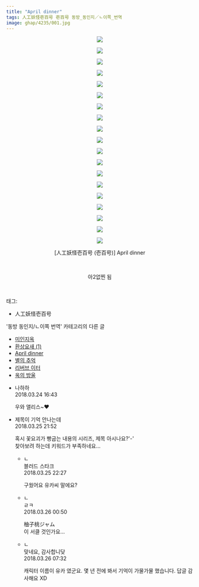 ```yaml
---
title: "April dinner"
tags: 人工妖怪壱百号 壱百号 동방_동인지／ㄴ이쪽_번역
image: ghap/4235/001.jpg
---
```

<div class="article">
<p style="text-align: center; clear: none; float: none;"><img src="{{ site.nasurl }}/ghap/4235/001.jpg"/></p>
<p style="text-align: center; clear: none; float: none;"><img src="{{ site.nasurl }}/ghap/4235/002.jpg"/></p>
<p style="text-align: center; clear: none; float: none;"><img src="{{ site.nasurl }}/ghap/4235/003.jpg"/></p>
<p style="text-align: center; clear: none; float: none;"><img src="{{ site.nasurl }}/ghap/4235/004.jpg"/></p>
<p style="text-align: center; clear: none; float: none;"><img src="{{ site.nasurl }}/ghap/4235/005.jpg"/></p>
<p style="text-align: center; clear: none; float: none;"><img src="{{ site.nasurl }}/ghap/4235/006.jpg"/></p>
<p style="text-align: center; clear: none; float: none;"><img src="{{ site.nasurl }}/ghap/4235/007.jpg"/></p>
<p style="text-align: center; clear: none; float: none;"><img src="{{ site.nasurl }}/ghap/4235/008.jpg"/></p>
<p style="text-align: center; clear: none; float: none;"><img src="{{ site.nasurl }}/ghap/4235/009.jpg"/></p>
<p style="text-align: center; clear: none; float: none;"><img src="{{ site.nasurl }}/ghap/4235/010.jpg"/></p>
<p style="text-align: center; clear: none; float: none;"><img src="{{ site.nasurl }}/ghap/4235/011.jpg"/></p>
<p style="text-align: center; clear: none; float: none;"><img src="{{ site.nasurl }}/ghap/4235/012.jpg"/></p>
<p style="text-align: center; clear: none; float: none;"><img src="{{ site.nasurl }}/ghap/4235/013.jpg"/></p>
<p style="text-align: center; clear: none; float: none;"><img src="{{ site.nasurl }}/ghap/4235/014.jpg"/></p>
<p style="text-align: center; clear: none; float: none;"><img src="{{ site.nasurl }}/ghap/4235/015.jpg"/></p>
<p style="text-align: center; clear: none; float: none;"><img src="{{ site.nasurl }}/ghap/4235/016.jpg"/></p>
<p style="text-align: center; clear: none; float: none;"><img src="{{ site.nasurl }}/ghap/4235/017.jpg"/></p>
<p style="text-align: center; clear: none; float: none;"><img src="{{ site.nasurl }}/ghap/4235/018.jpg"/></p>
<p style="text-align: center; clear: none; float: none;"><img src="{{ site.nasurl }}/ghap/4235/019.jpg"/></p>
<p style="text-align: center; clear: none; float: none;">[人工妖怪壱百号 (壱百号)] April dinner</p>
<p style="text-align: center; clear: none; float: none;"><br/></p>
<p style="text-align: center; clear: none; float: none;">아2없찐 됨</p>
<p><br/></p>
</div><div class="tagTrail">
<p>태그: </p>
<ul>
<li>人工妖怪壱百号</li>
</ul>
</div><div class="another">
<p>'동방 동인지/ㄴ이쪽 번역' 카테고리의 다른 글</p>
<ul>
<li><a href="/2018-04-03-ghap_4267">미인지옥</a></li>
<li><a href="/2018-04-02-ghap_4266">환상요새 (1)</a></li>
<li><a href="/2018-03-23-ghap_4235">April dinner</a></li>
<li><a href="/2018-03-18-ghap_4234">별의 추억</a></li>
<li><a href="/2018-03-16-ghap_4229">리버브 이터</a></li>
<li><a href="/2018-03-10-ghap_4225">옥의 방울</a></li>
</ul>
</div><div class="cb_module cb_fluid">
<div class="cb_wrt cb_profile">
<div class="comment">
<ul>
<li class="cb_thumb_off" id="comment15226172">
<div class="cb_comment_area">
<div class="cb_info_area">
<div class="cb_section">
<span class="cb_nick_name">나하하</span>
</div>
<div class="cb_section">
<span class="cb_date">2018.03.24 16:43 </span>
</div>
</div>
<div class="cb_dsc_comment">
<p class="cb_dsc">
											우와 앨리스~♥
										</p>
</div>
</div></li>
<li class="cb_thumb_off" id="comment15227129">
<div class="cb_comment_area">
<div class="cb_info_area">
<div class="cb_section">
<span class="cb_nick_name">제목이 기억 안나는데</span>
</div>
<div class="cb_section">
<span class="cb_date">2018.03.25 21:52 </span>
</div>
</div>
<div class="cb_dsc_comment">
<p class="cb_dsc">
											혹시 꽃요괴가 빵굽는 내용의 시리즈, 제목 아시나요?'-'<br/>
찾아보려 하는데 키워드가 부족하네요...
										</p>
</div>
<ul>
<li class="cb_thumb_off" id="comment15227158">
<span class="cb_bu_subnode">ㄴ</span>
<div class="cb_comment_area">
<div class="cb_info_area">
<div class="cb_section">
<span class="cb_nick_name">블러드 스타크</span>
</div>
<div class="cb_section">
<span class="cb_date">2018.03.25 22:27 </span>
</div>
</div>
<div class="cb_dsc_comment">
<p class="cb_dsc">
																구웠어요 유카씨 말에요?
															</p>
</div>
</div>
</li>
<li class="cb_thumb_off" id="comment15227243">
<span class="cb_bu_subnode">ㄴ</span>
<div class="cb_comment_area">
<div class="cb_info_area">
<div class="cb_section">
<span class="cb_nick_name">ㄹㅋ</span>
</div>
<div class="cb_section">
<span class="cb_date">2018.03.26 00:50 </span>
</div>
</div>
<div class="cb_dsc_comment">
<p class="cb_dsc">
																柚子桃ジャム<br/>
이 서클 것인가요...
															</p>
</div>
</div>
</li>
<li class="cb_thumb_off" id="comment15227348">
<span class="cb_bu_subnode">ㄴ</span>
<div class="cb_comment_area">
<div class="cb_info_area">
<div class="cb_section">
<span class="cb_nick_name">맞네요, 감사합니닺</span>
</div>
<div class="cb_section">
<span class="cb_date">2018.03.26 07:32 </span>
</div>
</div>
<div class="cb_dsc_comment">
<p class="cb_dsc">
																캐릭터 이름이 유카 였군요. 몇 년 전에 봐서 기억이 가물가물 했습니다. 답글 감사해요 XD
															</p>
</div>
</div>
</li>
</ul>
</div></li>
</ul>
</div>
</div><!-- commentList close -->
</div>